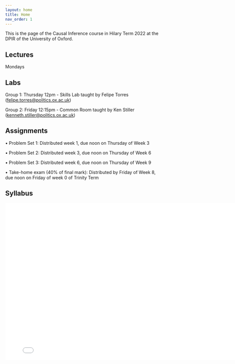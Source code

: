 ```yaml
---
layout: home
title: Home
nav_order: 1
---
```




This is the page of the Causal Inference course in Hilary Term 2022 at the DPIR of the University of Oxford.

## Lectures

Mondays 

## Labs

Group 1: Thursday 12pm - Skills Lab taught by Felipe Torres (felipe.torres@politics.ox.ac.uk)

Group 2: Friday 12:15pm - Common Room taught by Ken Stiller (kenneth.stiller@politics.ox.ac.uk)


## Assignments

• Problem Set 1: Distributed week 1, due noon on Thursday of Week 3

• Problem Set 2: Distributed week 3, due noon on Thursday of Week 6

• Problem Set 3: Distributed week 6, due noon on Thursday of Week 9

• Take-home exam (40% of final mark): Distributed by Friday of Week 8, due noon on Friday of week 0 of
Trinity Term


## Syllabus

<embed src="ci_HT22_syllabus.pdf" width="800" height="500" 
 type="application/pdf">
